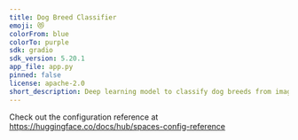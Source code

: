 ```yaml
---
title: Dog Breed Classifier
emoji: 😻
colorFrom: blue
colorTo: purple
sdk: gradio
sdk_version: 5.20.1
app_file: app.py
pinned: false
license: apache-2.0
short_description: Deep learning model to classify dog breeds from images
---
```


Check out the configuration reference at https://huggingface.co/docs/hub/spaces-config-reference
